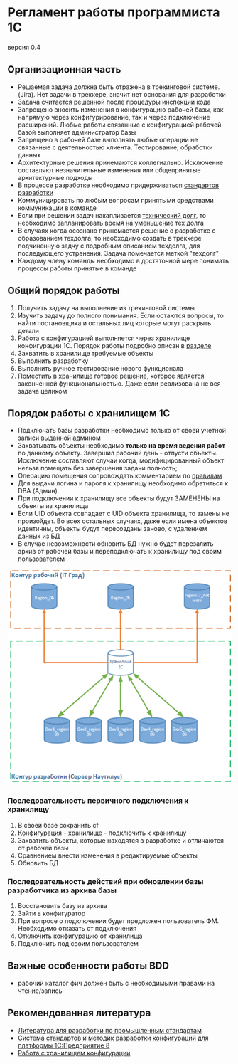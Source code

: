 # Регламент работы программиста 1С

версия 0.4

## Организационная часть

* Решаемая задача должна быть отражена в трекинговой системе. (Jira). Нет задачи в треккере, значит нет основания для разработки
* Задача считается решенной после процедуры [инспекции кода](https://ru.wikipedia.org/wiki/%D0%9F%D1%80%D0%BE%D1%81%D0%BC%D0%BE%D1%82%D1%80_%D0%BA%D0%BE%D0%B4%D0%B0)
* Запрещено вносить изменения в конфигурацию рабочей базы, как напрямую через конфигурирование, так и через подключение расширений. Любые работы связанные с конфигурацией рабочей базой выполняет администратор базы
* Запрещено в рабочей базе выполнять любые операции не связанные с деятельностью клиента. Тестирование, обработки данных
* Архитектурные решения принемаются коллегиально. Исключение составляют незначительные изменения или общепринятые архитектурные подходы
* В процессе разработке необходимо придерживаться [стандартов разработки](https://its.1c.ru/db/v8std)
* Коммуницировать по любым вопросам принятыми средствами коммуникации в команде
* Если при решении задач накапливается [технический долг](https://ru.wikipedia.org/wiki/%D0%A2%D0%B5%D1%85%D0%BD%D0%B8%D1%87%D0%B5%D1%81%D0%BA%D0%B8%D0%B9_%D0%B4%D0%BE%D0%BB%D0%B3), то необходимо запланировать время на уменьшение тех долга
* В случаях когда осознано принемается решение о разработке с образованием техдолга, то необходимо создать в треккере подчиненную задчу с подробным описанием техдолга, для последующего устранения. Задача помечается меткой "техдолг"
* Каждому члену команды необходимо в достаточной мере понимать процессы работы принятые в команде

## Общий порядок работы

1. Получить задачу на выполнение из трекинговой системы
1. Изучить задачу до полного понимания. Если остаются вопросы, то найти постановщика и остальных лиц которые могут раскрыть детали
1. Работа с конфигурацией выполняется через хранилище конфигурации 1С. Порядок работы подробно описан в [разделе](#Порядок-работы-с-хранилищем-1С)
1. Захватить в хранилище требуемые объекты
1. Выполнить разработку
1. Выполнить ручное тестирование нового функционала
1. Поместить в хранилище готовое решение, которое является законченной функциональностью. Даже если реализована не вся задача целиком

## Порядок работы с хранилищем 1С

* Подключать базы разработки необходимо только от своей учетной записи выданной админом
* Захватывать объекты необходимо __только на время ведения работ__ по данному объекту. Завершил рабочий день - отпусти объекты. Исключение составляют случаи когда, модифицированный объект нельзя помещать без завершения задачи полность;
* Операцию помещения сопровождать комментарием по [правилам](%2e%2e%2f%d0%a2%d0%b5%d1%85%d0%bd%d0%b8%d1%87%d0%b5%d1%81%d0%ba%d0%b0%d1%8f%2f%d0%9e%d1%84%d0%be%d1%80%d0%bc%d0%bb%d0%b5%d0%bd%d0%b8%d0%b5%20%d0%ba%d0%be%d0%bc%d0%bc%d0%b5%d0%bd%d1%82%d0%b0%d1%80%d0%b8%d0%b5%d0%b2%20%2d%20%d0%ba%d0%be%d0%bc%d0%bc%d0%b8%d1%82%d0%be%d0%b2%2e%4d%44)
* Для выдачи логина и пароля к хранилищу необходимо обратиться к DBA (Админ)
* При подключении к хранилищу все объекты будут ЗАМЕНЕНЫ на объекты из хранилища 
* Если UID объекта совпадает с UID объекта хранилища, то замены не произойдет. Во всех остальных случаях, даже если имена объектов идентичны, объекты будут пересозданы заново, с удалением данных из БД
* В случае невозможности обновить БД нужно будет перезалить архив от рабочей базы и переподключать к хранилищу под своим пользователем

![Model](images\DevelopmentModel.png)

### Последовательность первичного подключения к хранилищу

1. В своей базе сохранить cf
2. Конфигурация - хранилище - подключить к хранилищу
3. Захватить объекты, которые находятся в разработке и отличаются от рабочей базы
4. Сравнением внести изменения в редактируемые объекты
5. Обновить БД

### Последовательность действий при обновлении базы разработчика из архива базы

1. Восстановить базу из архива
2. Зайти в конфигуратор
3. При вопросе о подключении будет предложен пользователь ФМ. Необходимо отказать от подключения
4. Отключить конфигурацию от хранилища
5. Подключить под своим пользователем

## Важные особенности работы BDD

* рабочий каталог фич должен быть с необходимыми правами на чтение/запись

## Рекомендованная литература

* [Литература для разработки по промышленным стандартам](https://www.evernote.com/l/AT78p_XF0XpJAJYX2I9J175sTZqQDOcyomw/)
* [Система стандартов и методик разработки конфигураций для платформы 1С:Предприятие 8](https://its.1c.ru/db/v8std)
* [Работа с хранилищем конфигурации](https://its.1c.ru/db/v8313doc#bookmark:dev:TI000001091:%D1%85%D1%80%D0%B0%D0%BD%D0%B8%D0%BB%D0%B8%D1%89%D0%B5%20%D0%BA%D0%BE%D0%BD%D1%84%D0%B8%D0%B3%D1%83%D1%80%D0%B0%D1%86%D0%B8%D0%B8)
